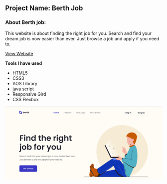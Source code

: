 ## Project Name: Berth Job 

### About Berth job:
This website is about finding the right job for you. Search and find your dream job is now easier than ever. Just browse a job and apply if you need to.

[View Website](https://berth-jobs-orcin.vercel.app/) 

**Tools I have used**
- HTML5
- CSS3
-  AOS Library
- java script
- Responsive Gird
- CSS Flexbox

![enter image description here](https://github.com/uzzalyafi/Berth-Jobs/blob/main/assets/images/coverpic.png?raw=true)
